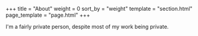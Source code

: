 +++
title = "About"
weight = 0
sort_by = "weight"
template = "section.html"
page_template = "page.html"
+++

I'm a fairly private person, despite most of my work being private.
